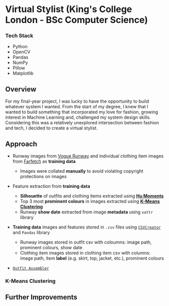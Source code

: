 # Virtual Stylist (King's College London - BSc Computer Science)

### Tech Stack
* Python
* OpenCV
* Pandas
* NumPy
* Pillow
* Matplotlib

## Overview
For my final-year project, I was lucky to have the opportunity to build whatever system I wanted. From the start of my degree, I knew that I wanted to build something that incorporated my love for fashion, growing interest in Machine Learning and, challenged my system design skills. Considering this was a relatively unexplored intersection between fashion and tech, I decided to create a virtual stylist. 

## Approach
* Runway images from [Vogue Runway](https://www.vogue.com/fashion-shows/latest-shows) and individual clothing item images from [Farfetch](https://www.farfetch.com/uk/?utm_source=google&utm_medium=cpc&utm_keywordid=58953085&isbrand=yes&pid=google_search&af_channel=Search&c=61800696&af_c_id=61800696&af_siteid=&af_keywords=aud-2324821770157:kwd-533010193&af_adset_id=2867078016&af_ad_id=591291745084&af_sub1=58953085&is_retargeting=true&gad_source=1&gad_campaignid=61800696&gbraid=0AAAAADsmKHQu-7XlqoqfcqeorAvRwBcLx&gclid=CjwKCAjwiY_GBhBEEiwAFaghvl0njCIrWVKcBl8tMVhjmhHJlcvwaK65xrR8l1JsgnSsyMJYGi2kbhoCwU4QAvD_BwE) as **training data**
  * Images were collated **manually** to avoid violating copyright protections on images
  
* Feature extraction from **training data**
  *  **Silhouette** of outfits and clothing items extracted using [**Hu Moments**](#hu-moments)
  *  Top 3 most **prominent colours** in images extracted using [**K-Means Clustering**](#k-means-clustering)
  *  Runway **show date** extracted from image **metadata** using `xattr` library

* **Training data** images and features stored in `.csv` files using [`CSVCreator`](./csv_creator.py) and `Pandas` library
  * Runway images stored in outfit csv with coloumns: image path, prominent colours, show date
  * Clothing item images stored in clothing item csv with columns: image path, item **label** (e.g. skirt, top, jacket, etc.), prominent colours

* [`Outfit Assembler`](./outfit_assembler.py) 


### K-Means Clustering

## Further Improvements



